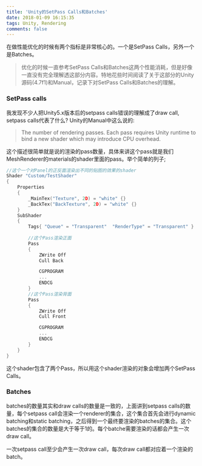 ```yaml
---
title: 'Unity的SetPass Calls和Batches'
date: 2018-01-09 16:15:35
tags: Unity, Rendering
comments: false
---
```


在做性能优化的时候有两个指标是非常核心的。一个是SetPass Calls，另外一个是Batches。

> 优化的时候一直参考SetPass Calls和Batches这两个性能消耗，但是好像一直没有完全理解透这部分内容。特地花些时间阅读了关于这部分的Unity源码(4.7f1)和Manual，记录下对SetPass Calls和Batches的理解。

### SetPass calls

我发现不少人把Unity5.x版本后的setpass calls错误的理解成了draw call, setpass calls代表了什么? Unity的Manual中这么说的:

>The number of rendering passes. Each pass requires Unity runtime to bind a new shader which may introduce CPU overhead.

这个描述很简单就是说的渲染的pass数量，具体来讲这个pass就是我们MeshRenderer的materials的shader里面的pass。举个简单的列子;

<!-- more --> 

```c++
//这个一个对Panel的正反面渲染出不同的贴图的效果的shader
Shader "Custom/TestShader"
{
	Properties
	{
		_MainTex("Texture", 2D) = "white" {}
		_BackTex("BackTexture", 2D) = "white" {}
	}
	SubShader
	{
		Tags{ "Queue" = "Transparent"  "RenderType" = "Transparent" }
      
		//这个Pass渲染正面
		Pass
		{
			ZWrite Off
			Cull Back

			CGPROGRAM
			...
			ENDCG
		}
		//这个Pass渲染背面
		Pass
		{
			ZWrite Off
			Cull Front

			CGPROGRAM
			...
			ENDCG
		}
	}
}
```

这个shader包含了两个Pass，所以用这个shader渲染的对象会增加两个SetPass Calls。

### Batches

batches的数量其实和draw calls的数量是一致的，上面讲到setpass calls的数量，每个setpass call会渲染一个renderer的集合，这个集合首先会进行dynamic batching和static batching，之后得到一个最终要渲染的batches的集合。这个batches的集合的数量是大于等于1的。每个batche需要渲染的话都会产生一次draw  call。

一次setpass call至少会产生一次draw call，每次draw call都对应着一个渲染的batch。